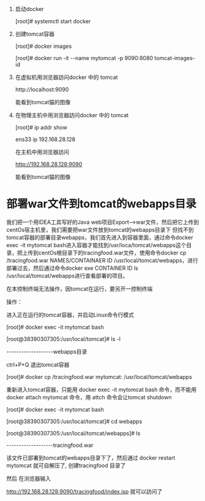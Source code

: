 
1. 启动docker

   [root]# systemctl start docker

2. 创建tomcat容器 
   
   [root]# docker images 
   
   [root]# docker run -it --name mytomcat -p 9090:8080  tomcat-images-id
   
3. 在虚拟机用浏览器訪问docker 中的 tomcat

     http://localhost:9090
     
    能看到tomcat猫的图像
    
 4. 在物理主机中用浏览器訪问docker 中的 tomcat   
 
    [root]# ip addr show
  
    ens33
     ip 192.168.28.128
 
    在主机中用浏览器訪问
    
    http://192.168.28.128:9090
    
     能看到tomcat猫的图像
     
 # 部署war文件到tomcat的webapps目录    

我们把一个用IDEA工具写好的Java web项目Export-->war文件，然后把它上传到centOs宿主机里，我们需要把war文件放到tomcat的webapps目录下
但找不到tomcat容器的部署目录webapps，我们首先进入到容器里面，通过命令docker exec -it mytomcat bash进入容器才能找到/usr/loca/tomcat/webapps这个目录，把上传到centOs根目录下的tracingfood.war文件，使用命令docker cp /tracingfood.war NAMES/CONTAINAER ID /usr/local/tomcat/webapps，进行部署过去，然后通过命令docker exe CONTAINER ID ls /usr/local/tomcat/webapps进行查看部署的项目。

 在本控制终端无法操作，因tomcat在运行，要另开一控制终端
 
 操作：
 
 进入正在运行的tomcat容器，并启动Linux命令行模式
 
 [root]# docker exec -it mytomcat bash
 
 [root@38390307305:/usr/local/tomcat]# ls -l
 
 -------------------webapps目录
 
 ctrl+P+Q   退出tomcat容器
 
 [root]# docker cp /tracingfood.war mytomcat: /usr/local/tomcat/webapps
 
 重新进入tomcat容器，只能用 docker exec -it mytomcat bash 命令，而不能用 docker attach mytomcat 命令，用 attch 命令会让tomcat shutdown
 
 [root]# docker exec -it mytomcat bash
 
 [root@38390307305:/usr/local/tomcat]# cd webapps
 
 [root@38390307305:/usr/local/tomcat/webapps]# ls 
 
 -------------------tracingfood.war
 
 该文件已部署到tomcat的webapps目录下了，然后通过 docker restart mytomcat 就可自解压了, 创建tracingfood 目录了
 
 然后 在浏览器输入
 
 http://192.168.28.128:9090/tracingfood/index.jsp 就可以訪问了
 
 
 
 
